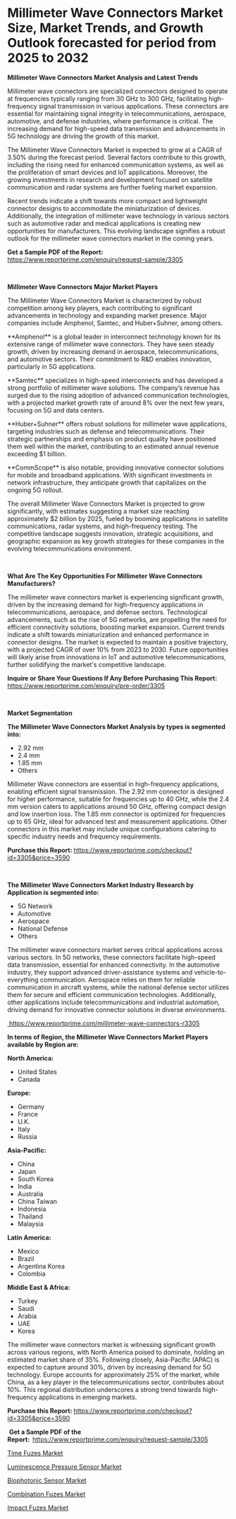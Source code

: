 <p><h1>Millimeter Wave Connectors Market Size, Market Trends, and Growth Outlook forecasted for period from 2025 to 2032</h1></p><p><strong>Millimeter Wave Connectors Market Analysis and Latest Trends</strong></p>
<p><p>Millimeter wave connectors are specialized connectors designed to operate at frequencies typically ranging from 30 GHz to 300 GHz, facilitating high-frequency signal transmission in various applications. These connectors are essential for maintaining signal integrity in telecommunications, aerospace, automotive, and defense industries, where performance is critical. The increasing demand for high-speed data transmission and advancements in 5G technology are driving the growth of this market.</p><p>The Millimeter Wave Connectors Market is expected to grow at a CAGR of 3.50% during the forecast period. Several factors contribute to this growth, including the rising need for enhanced communication systems, as well as the proliferation of smart devices and IoT applications. Moreover, the growing investments in research and development focused on satellite communication and radar systems are further fueling market expansion.</p><p>Recent trends indicate a shift towards more compact and lightweight connector designs to accommodate the miniaturization of devices. Additionally, the integration of millimeter wave technology in various sectors such as automotive radar and medical applications is creating new opportunities for manufacturers. This evolving landscape signifies a robust outlook for the millimeter wave connectors market in the coming years.</p></p>
<p><strong>Get a Sample PDF of the Report:&nbsp;</strong> <a href="https://www.reportprime.com/enquiry/request-sample/3305?utm_campaign=1144&utm_medium=2&utm_source=Github&utm_content=ia&utm_term=18032025&utm_id=millimeter-wave-connectors">https://www.reportprime.com/enquiry/request-sample/3305</a></p>
<p>&nbsp;</p>
<p><strong>Millimeter Wave Connectors Major Market Players</strong></p>
<p><p>The Millimeter Wave Connectors Market is characterized by robust competition among key players, each contributing to significant advancements in technology and expanding market presence. Major companies include Amphenol, Samtec, and Huber+Suhner, among others.</p><p>**Amphenol** is a global leader in interconnect technology known for its extensive range of millimeter wave connectors. They have seen steady growth, driven by increasing demand in aerospace, telecommunications, and automotive sectors. Their commitment to R&D enables innovation, particularly in 5G applications.</p><p>**Samtec** specializes in high-speed interconnects and has developed a strong portfolio of millimeter wave solutions. The company’s revenue has surged due to the rising adoption of advanced communication technologies, with a projected market growth rate of around 8% over the next few years, focusing on 5G and data centers.</p><p>**Huber+Suhner** offers robust solutions for millimeter wave applications, targeting industries such as defense and telecommunications. Their strategic partnerships and emphasis on product quality have positioned them well within the market, contributing to an estimated annual revenue exceeding $1 billion.</p><p>**CommScope** is also notable, providing innovative connector solutions for mobile and broadband applications. With significant investments in network infrastructure, they anticipate growth that capitalizes on the ongoing 5G rollout.</p><p>The overall Millimeter Wave Connectors Market is projected to grow significantly, with estimates suggesting a market size reaching approximately $2 billion by 2025, fueled by booming applications in satellite communications, radar systems, and high-frequency testing. The competitive landscape suggests innovation, strategic acquisitions, and geographic expansion as key growth strategies for these companies in the evolving telecommunications environment.</p></p>
<p>&nbsp;</p>
<p><strong>What Are The Key Opportunities For Millimeter Wave Connectors Manufacturers?</strong></p>
<p><p>The millimeter wave connectors market is experiencing significant growth, driven by the increasing demand for high-frequency applications in telecommunications, aerospace, and defense sectors. Technological advancements, such as the rise of 5G networks, are propelling the need for efficient connectivity solutions, boosting market expansion. Current trends indicate a shift towards miniaturization and enhanced performance in connector designs. The market is expected to maintain a positive trajectory, with a projected CAGR of over 10% from 2023 to 2030. Future opportunities will likely arise from innovations in IoT and automotive telecommunications, further solidifying the market's competitive landscape.</p></p>
<p><strong>Inquire or Share Your Questions If Any Before Purchasing This Report:</strong> <a href="https://www.reportprime.com/enquiry/pre-order/3305?utm_campaign=1144&utm_medium=2&utm_source=Github&utm_content=ia&utm_term=18032025&utm_id=millimeter-wave-connectors">https://www.reportprime.com/enquiry/pre-order/3305</a></p>
<p>&nbsp;</p>
<p><strong>Market Segmentation</strong></p>
<p><strong>The Millimeter Wave Connectors Market Analysis by types is segmented into:</strong></p>
<p><ul><li>2.92 mm</li><li>2.4 mm</li><li>1.85 mm</li><li>Others</li></ul></p>
<p><p>Millimeter Wave connectors are essential in high-frequency applications, enabling efficient signal transmission. The 2.92 mm connector is designed for higher performance, suitable for frequencies up to 40 GHz, while the 2.4 mm version caters to applications around 50 GHz, offering compact design and low insertion loss. The 1.85 mm connector is optimized for frequencies up to 65 GHz, ideal for advanced test and measurement applications. Other connectors in this market may include unique configurations catering to specific industry needs and frequency requirements.</p></p>
<p><strong>Purchase this Report:&nbsp;</strong><a href="https://www.reportprime.com/checkout?id=3305&price=3590&utm_campaign=1144&utm_medium=2&utm_source=Github&utm_content=ia&utm_term=18032025&utm_id=millimeter-wave-connectors">https://www.reportprime.com/checkout?id=3305&price=3590</a></p>
<p>&nbsp;</p>
<p><strong>The Millimeter Wave Connectors Market Industry Research by Application is segmented into:</strong></p>
<p><ul><li>5G Network</li><li>Automotive</li><li>Aerospace</li><li>National Defense</li><li>Others</li></ul></p>
<p><p>The millimeter wave connectors market serves critical applications across various sectors. In 5G networks, these connectors facilitate high-speed data transmission, essential for enhanced connectivity. In the automotive industry, they support advanced driver-assistance systems and vehicle-to-everything communication. Aerospace relies on them for reliable communication in aircraft systems, while the national defense sector utilizes them for secure and efficient communication technologies. Additionally, other applications include telecommunications and industrial automation, driving demand for innovative connector solutions in diverse environments.</p></p>
<p><a href="https://www.reportprime.com/millimeter-wave-connectors-r3305?utm_campaign=1144&utm_medium=2&utm_source=Github&utm_content=ia&utm_term=18032025&utm_id=millimeter-wave-connectors">&nbsp;https://www.reportprime.com/millimeter-wave-connectors-r3305</a></p>
<p><strong>In terms of Region, the Millimeter Wave Connectors Market Players available by Region are:</strong></p>
<p>
    <p> <strong> North America: </strong>
        <ul>
            <li>United States</li>
            <li>Canada</li>
        </ul>
        </p> 
    <p> <strong> Europe: </strong>
        <ul>
            <li>Germany</li>
            <li>France</li>
            <li>U.K.</li>
            <li>Italy</li>
            <li>Russia</li>
        </ul>
        </p> 
    <p> <strong> Asia-Pacific: </strong>
        <ul>
            <li>China</li>
            <li>Japan</li>
            <li>South Korea</li>
            <li>India</li>
            <li>Australia</li>
            <li>China Taiwan</li>
            <li>Indonesia</li>
            <li>Thailand</li>
            <li>Malaysia</li>
        </ul>
        </p> 
    <p> <strong> Latin America: </strong>
        <ul>
            <li>Mexico</li>
            <li>Brazil</li>
            <li>Argentina Korea</li>
            <li>Colombia</li>
        </ul>
        </p> 
    <p> <strong> Middle East & Africa: </strong>
        <ul>
            <li>Turkey</li>
            <li>Saudi</li>
            <li>Arabia</li>
            <li>UAE</li>
            <li>Korea</li>
        </ul>
    </p>
    </p>
<p><p>The millimeter wave connectors market is witnessing significant growth across various regions, with North America poised to dominate, holding an estimated market share of 35%. Following closely, Asia-Pacific (APAC) is expected to capture around 30%, driven by increasing demand for 5G technology. Europe accounts for approximately 25% of the market, while China, as a key player in the telecommunications sector, contributes about 10%. This regional distribution underscores a strong trend towards high-frequency applications in emerging markets.</p></p>
<p><strong>Purchase this Report: </strong><a href="https://www.reportprime.com/checkout?id=3305&price=3590&utm_campaign=1144&utm_medium=2&utm_source=Github&utm_content=ia&utm_term=18032025&utm_id=millimeter-wave-connectors">https://www.reportprime.com/checkout?id=3305&price=3590</a></p>
<p>&nbsp;<strong>Get a Sample PDF of the Report:&nbsp;&nbsp;</strong><a href="https://www.reportprime.com/enquiry/request-sample/3305?utm_campaign=1144&utm_medium=2&utm_source=Github&utm_content=ia&utm_term=18032025&utm_id=millimeter-wave-connectors">https://www.reportprime.com/enquiry/request-sample/3305</a></p>
<p><strong></strong></p>
<p><p><a href="https://github.com/motanafraxer/Market-Research-Report-List-1/blob/main/time-fuzes-market.md?utm_campaign=1144&utm_medium=2&utm_source=Github&utm_content=ia&utm_term=18032025&utm_id=millimeter-wave-connectors">Time Fuzes Market</a></p><p><a href="https://github.com/oshodikurc/Market-Research-Report-List-1/blob/main/luminescence-pressure-sensor-market.md?utm_campaign=1144&utm_medium=2&utm_source=Github&utm_content=ia&utm_term=18032025&utm_id=millimeter-wave-connectors">Luminescence Pressure Sensor Market</a></p><p><a href="https://github.com/ajegiobitsa/Market-Research-Report-List-1/blob/main/biophotonic-sensor-market.md?utm_campaign=1144&utm_medium=2&utm_source=Github&utm_content=ia&utm_term=18032025&utm_id=millimeter-wave-connectors">Biophotonic Sensor Market</a></p><p><a href="https://github.com/efialiurca/Market-Research-Report-List-1/blob/main/combination-fuzes-market.md?utm_campaign=1144&utm_medium=2&utm_source=Github&utm_content=ia&utm_term=18032025&utm_id=millimeter-wave-connectors">Combination Fuzes Market</a></p><p><a href="https://github.com/noppbebawy/Market-Research-Report-List-1/blob/main/impact-fuzes-market.md?utm_campaign=1144&utm_medium=2&utm_source=Github&utm_content=ia&utm_term=18032025&utm_id=millimeter-wave-connectors">Impact Fuzes Market</a></p></p>